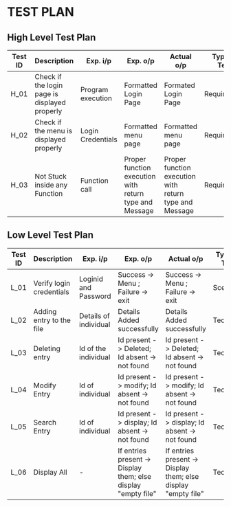 # TEST PLAN

## High Level Test Plan 

|Test ID|Description|Exp. i/p|Exp. o/p|Actual o/p|Type of Test|
|---|---|---|---|---|---|
|H_01|Check if the login page is displayed properly|Program execution|Formatted Login Page|Formated Login Page|Requirement|
|H_02|Check if the menu is displayed properly|Login Credentials|Formatted menu page|Formatted menu page|Requirement|
|H_03|Not Stuck inside any Function|Function call|Proper function execution with return type and Message|Proper function execution with return type and Message|Requirement|

## Low Level Test Plan

|Test ID|Description|Exp. i/p|Exp. o/p|Actual o/p|Type of Test|
|---|---|---|---|---|---|
|L_01|Verify login credentials|Loginid and Password|Success -> Menu ; Failure -> exit|Success -> Menu ; Failure -> exit|Scenerio|
|L_02|Adding entry to the file|Details of individual|Details Added successfully|Details Added successfully|Technical|
|L_03|Deleting entry|Id of the individual|Id present -> Deleted; Id absent -> not found|Id present -> Deleted; Id absent -> not found|Technical|
|L_04|Modify Entry|Id of individual|Id present -> modify; Id absent -> not found|Id present -> modify; Id absent -> not found|Technical|
|L_05|Search Entry|Id of individual|Id present -> display; Id absent -> not found|Id present -> display; Id absent -> not found|Technical|
|L_06|Display All| - | If entries present -> Display them; else display "empty file"|If entries present -> Display them; else display "empty file"|Technical|


